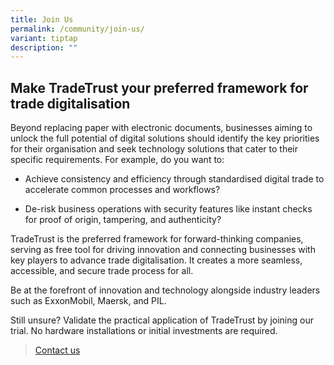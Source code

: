 ```yaml
---
title: Join Us
permalink: /community/join-us/
variant: tiptap
description: ""
---
```

<h2>Make TradeTrust your preferred framework for trade digitalisation</h2>
<p>Beyond replacing paper with electronic documents, businesses aiming to
unlock the full potential of digital solutions should identify the key
priorities for their organisation and seek technology solutions that cater
to their specific requirements. For example, do you want to:</p>
<ul data-tight="true" class="tight">
<li>
<p>Achieve consistency and efficiency through standardised digital trade
to accelerate common processes and workflows?</p>
</li>
<li>
<p>De-risk business operations with security features like instant checks
for proof of origin, tampering, and authenticity?</p>
<p></p>
</li>
</ul>
<p>TradeTrust is the preferred framework for forward-thinking companies,
serving as free tool for driving innovation and connecting businesses with
key players to advance trade digitalisation. It creates a more seamless,
accessible, and secure trade process for all.</p>
<p>Be at the forefront of innovation and technology alongside industry leaders
such as ExxonMobil, Maersk, and PIL.</p>
<p>Still unsure? Validate the practical application of TradeTrust by joining
our trial. No hardware installations or initial investments are required.</p>
<blockquote>
<p><a href="https://form.gov.sg/635f32c5001b2d0011fff09b" rel="noopener noreferrer nofollow" target="_blank">Contact us</a>
</p>
</blockquote>
<p></p>
<p></p>